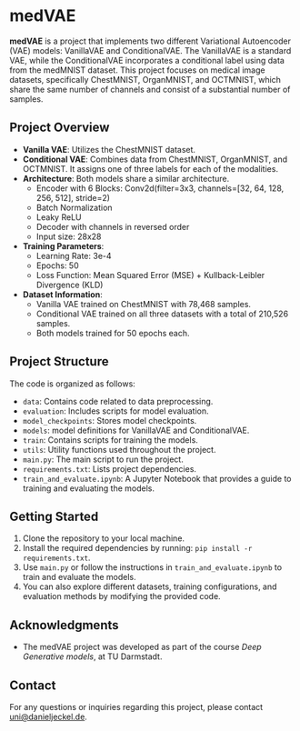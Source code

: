 # medVAE

**medVAE** is a project that implements two different Variational Autoencoder (VAE) models: VanillaVAE and ConditionalVAE. The VanillaVAE is a standard VAE, while the ConditionalVAE incorporates a conditional label using data from the medMNIST dataset. This project focuses on medical image datasets, specifically ChestMNIST, OrganMNIST, and OCTMNIST, which share the same number of channels and consist of a substantial number of samples.

## Project Overview
- **Vanilla VAE**: Utilizes the ChestMNIST dataset.
- **Conditional VAE**: Combines data from ChestMNIST, OrganMNIST, and OCTMNIST. It assigns one of three labels for each of the modalities.
- **Architecture**: Both models share a similar architecture.
  - Encoder with 6 Blocks: Conv2d(filter=3x3, channels=[32, 64, 128, 256, 512], stride=2)
  - Batch Normalization
  - Leaky ReLU
  - Decoder with channels in reversed order
  - Input size: 28x28
- **Training Parameters**:
  - Learning Rate: 3e-4
  - Epochs: 50
  - Loss Function: Mean Squared Error (MSE) + Kullback-Leibler Divergence (KLD)
- **Dataset Information**:
  - Vanilla VAE trained on ChestMNIST with 78,468 samples.
  - Conditional VAE trained on all three datasets with a total of 210,526 samples.
  - Both models trained for 50 epochs each.

## Project Structure
The code is organized as follows:

- `data`: Contains code related to data preprocessing.
- `evaluation`: Includes scripts for model evaluation.
- `model_checkpoints`: Stores model checkpoints.
- `models`: model definitions for VanillaVAE and ConditionalVAE.
- `train`: Contains scripts for training the models.
- `utils`: Utility functions used throughout the project.
- `main.py`: The main script to run the project.
- `requirements.txt`: Lists project dependencies.
- `train_and_evaluate.ipynb`: A Jupyter Notebook that provides a guide to training and evaluating the models.

## Getting Started
1. Clone the repository to your local machine.
2. Install the required dependencies by running: `pip install -r requirements.txt`.
3. Use `main.py` or follow the instructions in `train_and_evaluate.ipynb` to train and evaluate the models.
4. You can also explore different datasets, training configurations, and evaluation methods by modifying the provided code.

## Acknowledgments
- The medVAE project was developed as part of the course *Deep Generative models*, at TU Darmstadt.

## Contact
For any questions or inquiries regarding this project, please contact uni@danieljeckel.de.
